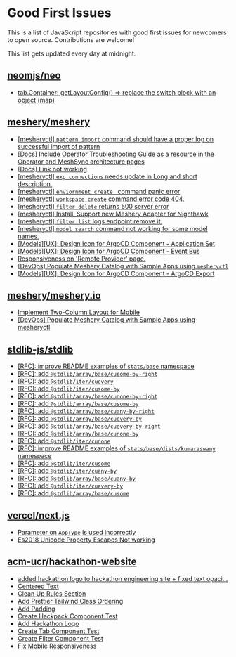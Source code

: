 # Good First Issues

This is a list of JavaScript repositories with good first issues for newcomers to open source. Contributions are welcome!

This list gets updated every day at midnight.

## [neomjs/neo](https://github.com/neomjs/neo)

- [tab.Container: getLayoutConfig() => replace the switch block with an object (map)](https://github.com/neomjs/neo/issues/5429)

## [meshery/meshery](https://github.com/meshery/meshery)

- [[mesheryctl] `pattern import` command should have a proper log on successful import of pattern ](https://github.com/meshery/meshery/issues/11422)
- [[Docs] Include Operator Troubleshooting Guide as a resource in the Operator and MeshSync architecture pages](https://github.com/meshery/meshery/issues/11430)
- [[Docs] Link not working](https://github.com/meshery/meshery/issues/11349)
- [[mesheryctl] `exp connections` needs update in Long and short description.](https://github.com/meshery/meshery/issues/11311)
- [[mesheryctl] `enviornment create ` command panic error](https://github.com/meshery/meshery/issues/11314)
- [[mesheryctl] `workspace create` command error code 404.](https://github.com/meshery/meshery/issues/11312)
- [[mesheryctl] `filter delete` returns 500 server error](https://github.com/meshery/meshery/issues/11318)
- [[mesheryctl] Install: Support new Meshery Adapter for Nighthawk](https://github.com/meshery/meshery/issues/10371)
- [[mesheryctl] `filter list` logs endpoint remove it.](https://github.com/meshery/meshery/issues/11315)
- [[mesheryctl] `model search` command not working for some model names.](https://github.com/meshery/meshery/issues/11319)
- [[Models][UX]: Design Icon for ArgoCD Component - Application Set](https://github.com/meshery/meshery/issues/10292)
- [[Models][UX]: Design Icon for ArgoCD Component - Event Bus](https://github.com/meshery/meshery/issues/10297)
- [Responsiveness on 'Remote Provider' page.](https://github.com/meshery/meshery/issues/10743)
- [[DevOps] Populate Meshery Catalog with Sample Apps using `mesheryctl`](https://github.com/meshery/meshery/issues/10458)
- [[Models][UX]: Design Icon for ArgoCD Component - ArgoCD Export](https://github.com/meshery/meshery/issues/10294)

## [meshery/meshery.io](https://github.com/meshery/meshery.io)

- [Implement Two-Column Layout for Mobile](https://github.com/meshery/meshery.io/issues/1827)
- [[DevOps] Populate Meshery Catalog with Sample Apps using mesheryctl](https://github.com/meshery/meshery.io/issues/1650)

## [stdlib-js/stdlib](https://github.com/stdlib-js/stdlib)

- [[RFC]: improve README examples of `stats/base` namespace](https://github.com/stdlib-js/stdlib/issues/1650)
- [[RFC]: add `@stdlib/array/base/cusome-by-right`](https://github.com/stdlib-js/stdlib/issues/2330)
- [[RFC]: add `@stdlib/iter/cuevery`](https://github.com/stdlib-js/stdlib/issues/2332)
- [[RFC]: add `@stdlib/iter/cusome-by`](https://github.com/stdlib-js/stdlib/issues/2338)
- [[RFC]: add `@stdlib/array/base/cunone-by-right`](https://github.com/stdlib-js/stdlib/issues/2329)
- [[RFC]: add `@stdlib/array/base/cusome-by`](https://github.com/stdlib-js/stdlib/issues/2326)
- [[RFC]: add `@stdlib/array/base/cuany-by-right`](https://github.com/stdlib-js/stdlib/issues/2327)
- [[RFC]: add `@stdlib/array/base/cuevery-by`](https://github.com/stdlib-js/stdlib/issues/2324)
- [[RFC]: add `@stdlib/array/base/cuevery-by-right`](https://github.com/stdlib-js/stdlib/issues/2328)
- [[RFC]: add `@stdlib/array/base/cunone-by`](https://github.com/stdlib-js/stdlib/issues/2325)
- [[RFC]: add `@stdlib/iter/cunone`](https://github.com/stdlib-js/stdlib/issues/2333)
- [[RFC]: improve README examples of `stats/base/dists/kumaraswamy` namespace](https://github.com/stdlib-js/stdlib/issues/1632)
- [[RFC]: add `@stdlib/iter/cusome`](https://github.com/stdlib-js/stdlib/issues/2334)
- [[RFC]: add `@stdlib/iter/cuany-by`](https://github.com/stdlib-js/stdlib/issues/2335)
- [[RFC]: add `@stdlib/array/base/cuany-by`](https://github.com/stdlib-js/stdlib/issues/2323)
- [[RFC]: add `@stdlib/iter/cuevery-by`](https://github.com/stdlib-js/stdlib/issues/2336)
- [[RFC]: add `@stdlib/array/base/cusome`](https://github.com/stdlib-js/stdlib/issues/2322)

## [vercel/next.js](https://github.com/vercel/next.js)

- [Parameter on `AppType` is used incorrectly](https://github.com/vercel/next.js/issues/42846)
- [Es2018 Unicode Property Escapes Not working](https://github.com/vercel/next.js/issues/19303)

## [acm-ucr/hackathon-website](https://github.com/acm-ucr/hackathon-website/pull/1561)

- [added hackathon logo to hackathon engineering site + fixed text opaci…](https://github.com/acm-ucr/hackathon-website/pull/1561)
- [Centered Text](https://github.com/acm-ucr/hackathon-website/pull/1564)
- [Clean Up Rules Section](https://github.com/acm-ucr/hackathon-website/issues/1386)
- [Add Prettier Tailwind Class Ordering](https://github.com/acm-ucr/hackathon-website/issues/1382)
- [Add Padding](https://github.com/acm-ucr/hackathon-website/issues/1355)
- [Create Hackpack Component Test](https://github.com/acm-ucr/hackathon-website/issues/1392)
- [Add Hackathon Logo](https://github.com/acm-ucr/hackathon-website/issues/1405)
- [Create Tab Component Test](https://github.com/acm-ucr/hackathon-website/issues/1399)
- [Create Filter Component Test](https://github.com/acm-ucr/hackathon-website/issues/1402)
- [Fix Mobile Responsiveness](https://github.com/acm-ucr/hackathon-website/issues/1407)

